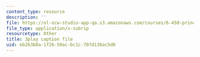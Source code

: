 ```yaml
---
content_type: resource
description: ''
file: https://ol-ocw-studio-app-qa.s3.amazonaws.com/courses/6-450-principles-of-digital-communications-i-fall-2006/eb263b8a1f2650acbc1c707d136ac5d0_rei6tud0Tsg.vtt
file_type: application/x-subrip
resourcetype: Other
title: 3play caption file
uid: eb263b8a-1f26-50ac-bc1c-707d136ac5d0
---
```

